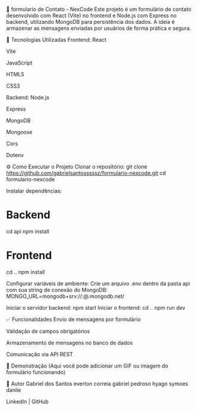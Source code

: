 📝 formulario de Contato - NexCode
Este projeto é um formulário de contato desenvolvido com React (Vite) no frontend e Node.js com Express no backend, utilizando MongoDB para persistência dos dados. A ideia é armazenar as mensagens enviadas por usuários de forma prática e segura.

📂 Tecnologias Utilizadas
Frontend:
React

Vite

JavaScript

HTML5

CSS3

Backend:
Node.js

Express

MongoDB

Mongoose

Cors

Dotenv

⚙️ Como Executar o Projeto
Clonar o repositório:
git clone https://github.com/gabrielsantosssssz/formulario-nexcode.git
cd formulario-nexcode

Instalar dependências:

# Backend
cd api
npm install

# Frontend
cd ..
npm install

Configurar variáveis de ambiente:
Crie um arquivo .env dentro da pasta api com sua string de conexão do MongoDB:
MONGO_URL=mongodb+srv://<usuario>:<senha>@<cluster>.mongodb.net/<dbname>

Iniciar o servidor backend:
npm start
Iniciar o frontend:
cd ..
npm run dev

✅ Funcionalidades
Envio de mensagens por formulário

Validação de campos obrigatórios

Armazenamento de mensagens no banco de dados

Comunicação via API REST

📸 Demonstração
(Aqui você pode adicionar um GIF ou imagem do formulário funcionando)

📌 Autor
Gabriel dos Santos
everton correia
gabriel pedroso 
hyago symoes
danile

LinkedIn | GitHub
